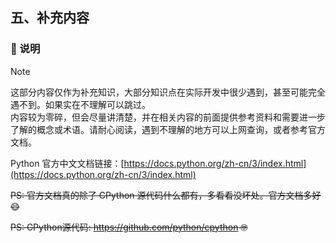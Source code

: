 ## 五、补充内容

### 👋 说明

> [!NOTE]  
> 这部分内容仅作为补充知识，大部分知识点在实际开发中很少遇到，甚至可能完全遇不到。如果实在不理解可以跳过。  
> 内容较为零碎，但会尽量讲清楚，并在相关内容的前面提供参考资料和需要进一步了解的概念或术语。请耐心阅读，遇到不理解的地方可以上网查询，或者参考官方文档。

Python 官方中文文档链接：[https://docs.python.org/zh-cn/3/index.html](https://docs.python.org/zh-cn/3/index.html)

~~PS: 官方文档真的除了 CPython 源代码什么都有，多看看没坏处。官方文档多好😄~~

~~PS: CPython源代码: https://github.com/python/cpython 🤓~~
